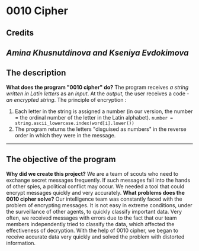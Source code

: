 # 0010 Cipher
## Credits
*Amina Khusnutdinova and Kseniya Evdokimova*
---------------------------------------------------
## The description
**What does the program "0010 cipher" do?**
The program receives *a string written in Latin letters* as an *input*. At the *output*, the user receives a code - *an encrypted string*.
The principle of encryption :
1. Each letter in the string is assigned a number (in our version, the number = the ordinal number of the letter in the Latin alphabet).
``` number = string.ascii_lowercase.index(word[i].lower()) ```
2. The program returns the letters "disguised as numbers" in the reverse order in which they were in the message.
----------------------------------------------------
## The objective of the program
**Why did we create this project?**
We are a team of scouts who need to exchange secret messages frequently. If such messages fall into the hands of other spies, a political conflict may occur. We needed a tool that could encrypt messages quickly and very accurately.
**What problems does the 0010 cipher solve?**
Our intelligence team was constantly faced with the problem of encrypting messages.
It is not easy in extreme conditions, under the surveillance of other agents, to quickly classify important data. Very often, we received messages with errors due to the fact that our team members independently tried to classify the data, which affected the effectiveness of decryption.
With the help of 0010 cipher, we began to receive accurate data very quickly and solved the problem with distorted information.
